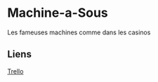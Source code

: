# Machine-a-Sous
Les fameuses machines comme dans les casinos
## Liens 
[Trello](https://trello.com/w/machineasous/)
